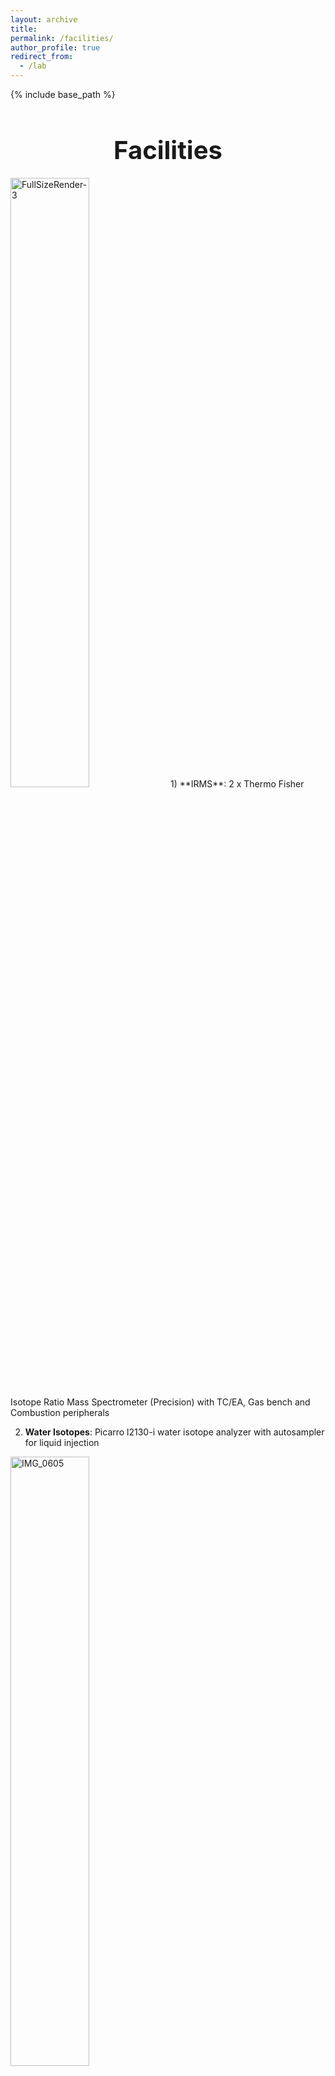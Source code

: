 ```yaml
---
layout: archive
title:
permalink: /facilities/
author_profile: true
redirect_from:
  - /lab
---
```


{% include base_path %}

<h1 style="font-size: 40px; font-weight: bold; text-align: center; margin-bottom: 0.5em;">Facilities</h1>

<img src="http://berkelha.people.uic.edu/wp-content/uploads/FullSizeRender-3.jpg" alt="FullSizeRender-3" style="width: 50%; height: auto;">
1) **IRMS**: 2 x Thermo Fisher Isotope Ratio Mass Spectrometer (Precision) with TC/EA, Gas bench and Combustion peripherals

2) **Water Isotopes**: Picarro l2130-i water isotope analyzer with autosampler for liquid injection
<img src="http://berkelha.people.uic.edu/wp-content/uploads/IMG_0605.jpg" alt="IMG_0605" style="width: 50%; height: auto;">

3) **Carbon Gas Isotopes**: Picarro 13CH4 and 13CO2 analyzer

4) **Carbonyl sulfide**: Los Gatos Research Inc. OCS/CO/CO2 Analyzer

5) FLIR Ex53 **Thermal Camera**.

6) MicroAeth MA200 **Black Carbon** Analyzer

7) Wet lab/dry lab with extraction lines, balance, microscopes, drying oven, fume hood, muffle furnace, freeze dryer, chest freezer.

8) **Computing**: 2 High performance computing nodes. Specs: Intel(R) Xeon(R) CPU E5-2670 2.60GHz, 16 Cores, Cache Size : 20MB, Manufacturer’s model number : DELL ‘PowerEdge R620′, Chipset : Intel Corporation C600/X79 series, 128GB RAM, 1TB on-board hard drive
<img src="http://berkelha.people.uic.edu/wp-content/uploads/2014/11/L1020082-1000x562.jpg" alt="L1020082-1000x562" style="width: 50%; height: auto;">
